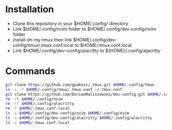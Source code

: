 # Installation

- Clone this repository in your $HOME/.config/ directory 
- Link $HOME/.config/nvim folder to $HOME/.config/dev-config/nvim folder
- Install oh-my-tmux then link $HOME/.config/dev-config/tmux/.tmux.conf.local to $HOME/.tmux.conf.local
- Link $HOME/.config/dev-config/alacritty to ${HOME}/.config/alacritty


# Commands

```sh
git clone https://github.com/gpakosz/.tmux.git $HOME/.config/tmux
ln -s -f $HOME/.config/tmux/.tmux.conf ~/.tmux.conf
git clone https://github.com/DorianMaliszewski/dev-config.git $HOME/.config/dev-config
rm -rf $HOME/.config/nvim
rm -rf $HOME/.config/alacritty
rm -f $HOME/.tmux.conf.local
ln -s $HOME/.config/dev-config/nvim $HOME/.config/nvim
ln -s $HOME/.config/dev-config/alacritty $HOME/.config/alacritty
ln -s $HOME/.tmux.conf.local
```
